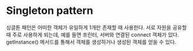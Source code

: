 # Singleton pattern
싱글톤 패턴은 어떠한 객체가 유일하게 1개만 존재할 때 사용한다.
서로 자원을 공유할 때 주로 사용하게 되는데, 예를 들면 프린터, 서버와 연결된 connect 객체가 있다.
getInstance() 메서드를 통해서 객체를 생성하거나 생성된 객체를 얻을 수 있다.
